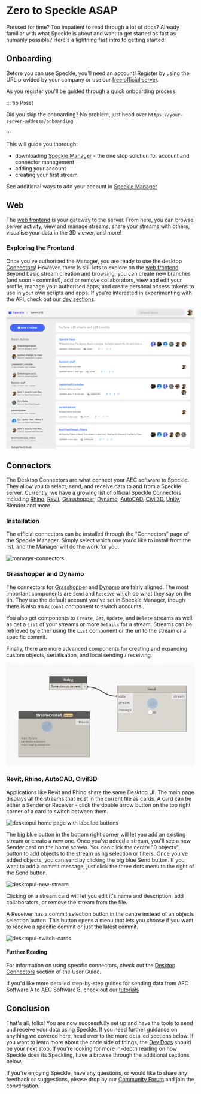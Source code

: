 # Zero to Speckle ASAP

Pressed for time? Too impatient to read through a lot of docs? Already familiar with what Speckle is about and want to get started as fast as humanly possible? Here's a lightning fast intro to getting started!



## Onboarding

Before you can use Speckle, you'll need an account! Register by using the URL provided by your company or use our [free official server](https://speckle.systems/getstarted/).

As you register you'll be guided through a quick onboarding process.

::: tip Psss!

Did you skip the onboarding? No problem, just head over `https://your-server-address/onboarding`

:::

This will guide you thorough:

- downloading [Speckle Manager](https://speckle-releases.ams3.digitaloceanspaces.com/manager/SpeckleManager%20Setup.exe) - the one stop solution for account and connector management
- adding your account
- creating your first stream

See additional ways to add your account in [Speckle Manager](/user/manager.md#adding-account)



## Web

The [web frontend](/user/web) is your gateway to the server. From here, you can browse server activity, view and manage streams, share your streams with others, visualise your data in the 3D viewer, and more!

### Exploring the Frontend

Once you've authorised the Manager, you are ready to use the desktop [Connectors](/user/connectors)! However, there is still lots to explore on the [web frontend](/user/web). Beyond basic stream creation and browsing, you can create new branches (and soon - commits!), add or remove collaborators, view and edit your profile, manage your authorised apps, and create personal access tokens to use in your own scripts and apps. If you're interested in experimenting with the API, check out our [dev sections](/dev/server-api.).

![image-20210322192558215](img/quickstart/image-20210322192558215.png)

## Connectors

The Desktop Connectors are what connect your AEC software to Speckle. They allow you to select, send, and receive data to and from a Speckle server. Currently, we have a growing list of official Speckle Connectors including [Rhino](/user/rhino), [Revit](/user/revit), [Grasshopper](/user/grasshopper), [Dynamo](/user/dynamo), [AutoCAD](/user/autocadcivil), [Civil3D](/user/autocadcivil), [Unity](/user/unity), Blender and more.

### Installation

The official connectors can be installed through the "Connectors" page of the Speckle Manager. Simply select which one you'd like to install from the list, and the Manager will do the work for you.

![manager-connectors](https://user-images.githubusercontent.com/7717434/106609134-2b6f2400-655d-11eb-8d2a-1730115e3bc7.gif)

### Grasshopper and Dynamo

The connectors for [Grasshopper](/user/grasshopper) and [Dynamo](/user/dynamo) are fairly aligned. The most important components are `Send` and `Receive` which do what they say on the tin. They use the default account you've set in Speckle Manager, though there is also an `Account` component to switch accounts.

You also get components to `Create`, `Get`, `Update`, and `Delete` streams as well as get a `List` of your streams or more `Details` for a stream. Streams can be retrieved by either using the `List` component or the url to the stream or a specific commit.

Finally, there are more advanced components for creating and expanding custom objects, serialisation, and local sending / receiving.

![Create commit](./img-dyn/guide-send-create-commit.gif)

### Revit, Rhino, AutoCAD, Civil3D

Applications like Revit and Rhino share the same Desktop UI. The main page displays all the streams that exist in the current file as cards. A card can be either a Sender or Receiver - click the double arrow button on the top right corner of a card to switch between them.

![desktopui home page with labelled buttons](https://user-images.githubusercontent.com/7717434/107382404-badd7f80-6ae7-11eb-9941-2265b1cc5748.png)

The big blue button in the bottom right corner will let you add an existing stream or create a new one. Once you've added a stream, you'll see a new Sender card on the home screen. You can click the centre "0 objects" button to add objects to the stream using selection or filters. Once you've added objects, you can send by clicking the big blue Send button. If you want to add a commit message, just click the three dots menu to the right of the Send button.

![desktopui-new-stream](https://user-images.githubusercontent.com/7717434/106741747-08ec1200-6614-11eb-9162-829670899da9.gif)

Clicking on a stream card will let you edit it's name and description, add collaborators, or remove the stream from the file.

A Receiver has a commit selection button in the centre instead of an objects selection button. This button opens a menu that lets you choose if you want to receive a specific commit or just the latest commit.

![desktopui-switch-cards](https://user-images.githubusercontent.com/7717434/106739209-c5dc6f80-6610-11eb-8625-01b19240c612.gif)

#### Further Reading

For information on using specific connectors, check out the [Desktop Connectors](/user/connectors) section of the User Guide.

If you'd like more detailed step-by-step guides for sending data from AEC Software A to AEC Software B, check out our [tutorials](/user/interop-gh-revit)

## Conclusion

That's all, folks! You are now successfully set up and have the tools to send and receive your data using Speckle. If you need further guidance on anything we covered here, head over to the more detailed sections below. If you want to learn more about the code side of things, the [Dev Docs](/dev/) should be your next stop. If you're looking for more in-depth reading on how Speckle does its Speckling, have a browse through the additional sections below.

If you're enjoying Speckle, have any questions, or would like to share any feedback or suggestions, please drop by our [Community Forum](https://speckle.community/) and join the conversation.
